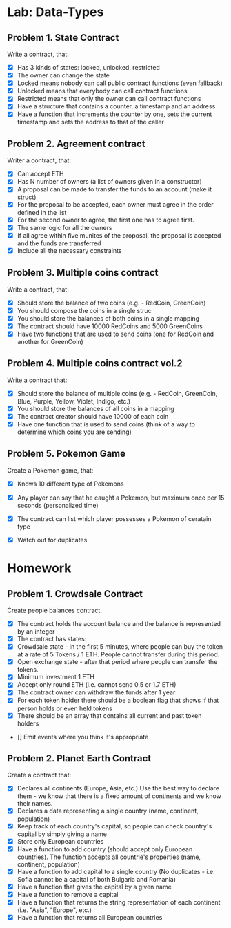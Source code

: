 # Lab: Data-Types

## Problem 1. State Contract

Write a contract, that:
 - [x] Has 3 kinds of states: locked, unlocked, restricted
 - [x] The owner can change the state
 - [x] Locked means nobody can call public contract functions (even fallback)
 - [x] Unlocked means that everybody can call contract functions
 - [x] Restricted means that only the owner can call contract functions
 - [x] Have a structure that contains a counter, a timestamp and an address
 - [x] Have a function that increments the counter by one, sets the current timestamp
 and sets the address to that of the caller

 ## Problem 2. Agreement contract

 Writer a contract, that:
- [x] Can accept ETH
- [x] Has N number of owners (a list of owners given in a constructor)
- [x] A proposal can be made to transfer the funds to an account (make it struct)
- [x] For the proposal to be accepted, each owner must agree in the order defined in the list
 - [x] For the second owner to agree, the first one has to agree first.
 - [x] The same logic for all the owners
- [x] If all agree within five munites of the proposal, the proposal is accepted and the funds are transferred
- [x] Include all the necessary constraints

 ## Problem 3. Multiple coins contract
 
 Write a contract, that:
- [x] Should store the balance of two coins (e.g. - RedCoin, GreenCoin)
 - [x] You should compose the coins in a single struc
 - [x] You should store the balances of both coins in a single mapping
- [x] The contract should have 10000 RedCoins and 5000 GreenCoins
- [x] Have two functions that are used to send coins (one for RedCoin and another for GreenCoin)

 ## Problem 4. Multiple coins contract vol.2


Write a contract that:
- [x] Should store the balance of multiple coins (e.g. - RedCoin, GreenCoin, Blue, Purple, Yellow, Violet, Indigo, etc.)
 - [x] You should store the balances of all coins in a mapping
- [x] The contract creator should have 10000 of each coin
- [x] Have one function that is used to send coins (think of a way to determine which coins you are sending)

## Problem 5. Pokemon Game

Create a Pokemon game, that:

- [x] Knows 10 different type of Pokemons
- [x] Any player can say that he caught a Pokemon, but maximum once per 15 seconds (personalized time)
- [x] The contract can list which player possesses a Pokemon of ceratain type
- [x] Watch out for duplicates


# Homework

## Problem 1. Crowdsale Contract

Create people balances contract.

- [x] The contract holds the account balance and the balance is represented by an integer
- [x] The contract has states:
 - [x] Crowdsale state - in the first 5 minutes, where people can buy the token at a rate of 5 Tokens / 1
 ETH. People cannot transfer during this period.
 - [x] Open exchange state - after that period where people can transfer the tokens.
- [x] Minimum investment 1 ETH
- [x] Accept only round ETH (i.e. cannot send 0.5 or 1.7 ETH)
- [x] The contract owner can withdraw the funds after 1 year
- [x] For each token holder there should be a boolean flag that shows if that person holds or even held tokens
- [x] There should be an array that contains all current and past token holders
- [] Emit events where you think it's appropriate

## Problem 2. Planet Earth Contract

Create a contract that:

- [x] Declares all continents (Europe, Asia, etc.) Use the best way to declare them -
we know that there is a fixed amount of continents and we know their names.
- [x] Declares a data representing a single country (name, continent, population) 
- [x] Keep track of each country's capital, so people can check country's capital by simply
giving a name 
- [x] Store only European countries
- [x] Have a function to add country (should accept only European countries). The function accepts
all countrie's properties (name, continent, population)
- [x] Have a function to add capital to a single country (No duplicates - i.e. Sofia cannot be a capital of both Bulgaria and Romania)
- [x] Have a function that gives the capital by a given name
- [x] Have a function to remove a capital
- [x] Have a function that returns the string representation of each continent (i.e. "Asia", "Europe", etc.)
- [x] Have a function that returns all European countries